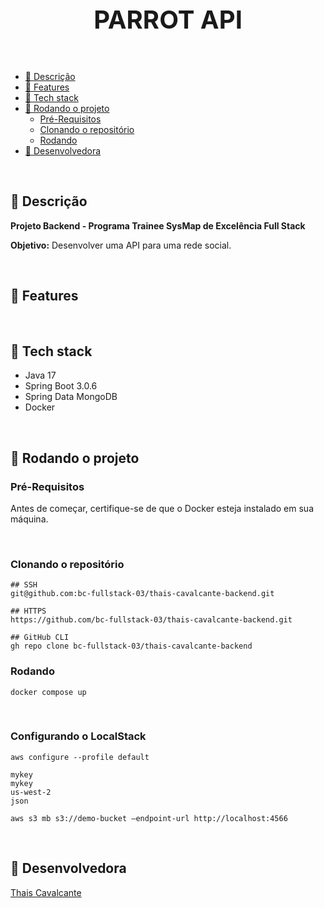 <p align="center">
 <h1 align="center" style="font-size:40px">PARROT API</h2>
</p>


<br />

- [🧾 Descrição](#-description)
- [📖 Features](#-features)
- [🔧 Tech stack](#-tech-stack)
- [🚀 Rodando o projeto](#-running-the-project)
  - [Pré-Requisitos](#pre-requisitos)
  - [Clonando o repositório](#cloning-the-repository)
  - [Rodando](#running)
- [👤 Desenvolvedora](#-author)

<br />

<a name="description"></a>
## 🧾 Descrição

**Projeto Backend - Programa Trainee SysMap de Excelência Full Stack**

**Objetivo:** Desenvolver uma API para uma rede social.

<br />

<a name="features"></a>
## 📖 Features


<br />

<a name="tech-stack"></a>
## 🔧 Tech stack

- Java 17
- Spring Boot 3.0.6
- Spring Data MongoDB
- Docker

<br />

<a name="running-the-project"></a>
## 🚀 Rodando o projeto

### Pré-Requisitos

Antes de começar, certifique-se de que o Docker esteja instalado em sua máquina.

<br />

### Clonando o repositório

```
## SSH
git@github.com:bc-fullstack-03/thais-cavalcante-backend.git

## HTTPS
https://github.com/bc-fullstack-03/thais-cavalcante-backend.git

## GitHub CLI
gh repo clone bc-fullstack-03/thais-cavalcante-backend
```

<a name="running"></a>
### Rodando

```
docker compose up
```

<br />

<a name="stting"></a>
### Configurando o LocalStack

```
aws configure --profile default

mykey
mykey
us-west-2
json

aws s3 mb s3://demo-bucket –endpoint-url http://localhost:4566

```

<br />

<a name="author"></a>
## 👤 Desenvolvedora

[Thais Cavalcante](https://www.linkedin.com/in/thaispcavalcante/)
